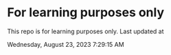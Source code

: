 # For learning purposes only
This repo is for learning purposes only.
Last updated at

Wednesday, August 23, 2023 7:29:15 AM

